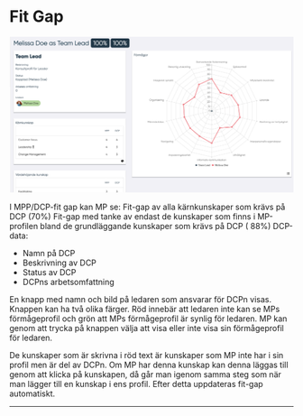 # Fit Gap

![alt text](pictures/fit-gap.png) 
<!--- Bild med skilda procent--->

I MPP/DCP-fit gap kan MP se: Fit-gap av alla kärnkunskaper som krävs på DCP (70%) Fit-gap med tanke av endast de kunskaper som finns i MP-profilen bland de grundläggande kunskaper som krävs på DCP ( 88%) DCP-data:

- Namn på DCP
- Beskrivning av DCP
- Status av DCP
- DCPns arbetsomfattning

En knapp med namn och bild på ledaren som ansvarar för DCPn visas. Knappen kan ha två olika färger. Röd innebär att ledaren inte kan se MPs förmågeprofil och grön att MPs förmågeprofil är synlig för ledaren. MP kan genom att trycka på knappen välja att visa eller inte visa sin förmågeprofil för ledaren.

De kunskaper som är skrivna i röd text är kunskaper som MP inte har i sin profil men är del av DCPn. Om MP har denna kunskap kan denna läggas till genom att klicka på kunskapen, då går man igenom samma steg som när man lägger till en kunskap i ens profil. Efter detta uppdateras fit-gap automatiskt.

--------------------------------------
